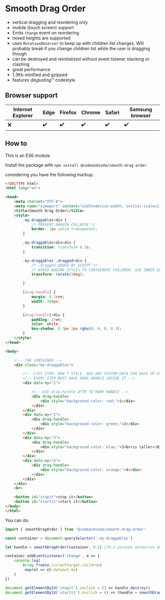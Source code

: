 # Smooth Drag Order

- vertical dragging and reordering only
- mobile (touch screen) support
- Emits `change` event on reordering
- mixed heights are supported
- uses `MutationObserver` to keep up with children list changes. Will probably break if you change children list while the user is dragging though
- can be destroyed and reinitialized without event listener stacking or clashing
- great performance
- 1.3Kb minified and gzipped
- features *disgusting™* codestyle

## Browser support

| Internet Explorer | Edge   | Firefox | Chrome | Safari | Samsung browser |
|-------------------|--------|---------|--------|--------|-----------------|
| ❌                |✔️      |✔️      |   ✔️   | ✔️     | ✔️             |

## How to

This is an ES6 module

Install the package with `npm install @codeandsoda/smooth-drag-order`

considering you have the following markup:
```html
<!DOCTYPE html>
<html lang="en">

<head>
    <meta charset="UTF-8">
    <meta name="viewport" content="width=device-width, initial-scale=1.0">
    <title>Smooth Drag Order</title>
    <style>
        .my-draggables>div {
            /* PREVENT MARGIN COLLAPSE */
            border: 1px solid transparent;
        }

        .my-draggables>div>div {
            transition: transform 0.3s;
        }

        .my-draggables .dragged>div {
            /* .dragged ADDED BY SCRIPT */
            /* AVOID ADDING STYLES TO CONTAINERS CHILDREN. USE INNER ELEMENTS INSTEAD */
            transform: rotate(3deg);

        }

        [drag-handle] {
            margin: 0.3rem;
            width: 300px;
        }

        [drag-handle]>div {
            padding: 2rem;
            color: white;
            box-shadow: 0 3px 3px rgba(0, 0, 0, 0.3);
        }
    </style>
</head>

<body>

    <!-- THE CONTAINER -->
    <div class="my-draggables">

        <!-- LIST ITEM. DON'T STYLE. ADD ANY CUSTOM DATA FOR EASE OF USE -->
        <!-- EVERY ITEM MUST HAVE DRAG HANDLE INSIDE IT -->
        <div data-my="1">

            <!-- USE drag-handle ATTR TO MARK HANDLE -->
            <div drag-handle>
                <div style="background-color: red;">1</div>
            </div>
        </div>
        <div data-my="2">
            <div drag-handle>
                <div style="background-color: green;">2</div>
            </div>
        </div>
        <div data-my="3">
            <div drag-handle>
                <div style="background-color: blue;">3<br>is taller</div>
            </div>
        </div>
        <div data-my="4">
            <div drag-handle>
                <div style="background-color: orange;">4</div>
            </div>
        </div>
    </div>
    <br>

    <button id="stopit">stop it</button>
    <button id="startit">start it</button>
</body>
</html>
```

You can do:
```javascript
import { smoothDragOrder } from '@codeandsoda/smooth-drag-order'

const container = document.querySelector('.my-draggables')

let handle = smoothDragOrder(container, 0.2) //0.2 seconds animation duration

container.addEventListener('change', e => {
    console.log(
        Array.from(e.currentTarget.children)
        .map(el => el.dataset.my)
    )
})

document.getElementById('stopit').onclick = () => handle.destroy()
document.getElementById('startit').onclick = () => (handle = smoothDragOrder(container, 0.2))
```